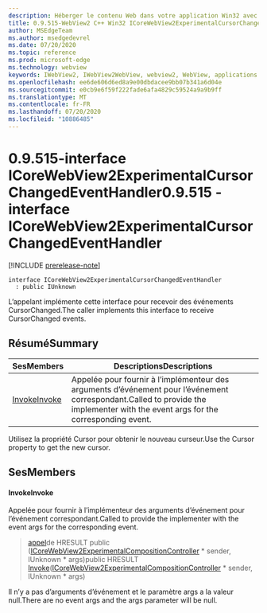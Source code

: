 ```yaml
---
description: Héberger le contenu Web dans votre application Win32 avec le contrôle Microsoft Edge WebView2
title: 0.9.515-WebView2 C++ Win32 ICoreWebView2ExperimentalCursorChangedEventHandler
author: MSEdgeTeam
ms.author: msedgedevrel
ms.date: 07/20/2020
ms.topic: reference
ms.prod: microsoft-edge
ms.technology: webview
keywords: IWebView2, IWebView2WebView, webview2, WebView, applications Win32, Win32, Edge, ICoreWebView2, ICoreWebView2Controller, contrôle de navigateur, html Edge
ms.openlocfilehash: ee6de606d6ed8a9e00dbdacee9bb07b341a6d04e
ms.sourcegitcommit: e0cb9e6f59f222fade6afa4829c59524a9a9b9ff
ms.translationtype: MT
ms.contentlocale: fr-FR
ms.lasthandoff: 07/20/2020
ms.locfileid: "10886485"
---
```

# <span data-ttu-id="873b8-104">0.9.515-interface ICoreWebView2ExperimentalCursorChangedEventHandler</span><span class="sxs-lookup"><span data-stu-id="873b8-104">0.9.515 - interface ICoreWebView2ExperimentalCursorChangedEventHandler</span></span> 

[!INCLUDE [prerelease-note](../../includes/prerelease-note.md)]

```
interface ICoreWebView2ExperimentalCursorChangedEventHandler
  : public IUnknown
```

<span data-ttu-id="873b8-105">L’appelant implémente cette interface pour recevoir des événements CursorChanged.</span><span class="sxs-lookup"><span data-stu-id="873b8-105">The caller implements this interface to receive CursorChanged events.</span></span>

## <span data-ttu-id="873b8-106">Résumé</span><span class="sxs-lookup"><span data-stu-id="873b8-106">Summary</span></span>

 <span data-ttu-id="873b8-107">Ses</span><span class="sxs-lookup"><span data-stu-id="873b8-107">Members</span></span>                        | <span data-ttu-id="873b8-108">Descriptions</span><span class="sxs-lookup"><span data-stu-id="873b8-108">Descriptions</span></span>
--------------------------------|---------------------------------------------
[<span data-ttu-id="873b8-109">Invoke</span><span class="sxs-lookup"><span data-stu-id="873b8-109">Invoke</span></span>](#invoke) | <span data-ttu-id="873b8-110">Appelée pour fournir à l’implémenteur des arguments d’événement pour l’événement correspondant.</span><span class="sxs-lookup"><span data-stu-id="873b8-110">Called to provide the implementer with the event args for the corresponding event.</span></span>

<span data-ttu-id="873b8-111">Utilisez la propriété Cursor pour obtenir le nouveau curseur.</span><span class="sxs-lookup"><span data-stu-id="873b8-111">Use the Cursor property to get the new cursor.</span></span>

## <span data-ttu-id="873b8-112">Ses</span><span class="sxs-lookup"><span data-stu-id="873b8-112">Members</span></span>

#### <span data-ttu-id="873b8-113">Invoke</span><span class="sxs-lookup"><span data-stu-id="873b8-113">Invoke</span></span> 

<span data-ttu-id="873b8-114">Appelée pour fournir à l’implémenteur des arguments d’événement pour l’événement correspondant.</span><span class="sxs-lookup"><span data-stu-id="873b8-114">Called to provide the implementer with the event args for the corresponding event.</span></span>

> <span data-ttu-id="873b8-115">[appel](#invoke)de HRESULT public ([ICoreWebView2ExperimentalCompositionController](icorewebview2experimentalcompositioncontroller.md) \* sender, IUnknown \* args)</span><span class="sxs-lookup"><span data-stu-id="873b8-115">public HRESULT [Invoke](#invoke)([ICoreWebView2ExperimentalCompositionController](icorewebview2experimentalcompositioncontroller.md) \* sender, IUnknown \* args)</span></span>

<span data-ttu-id="873b8-116">Il n’y a pas d’arguments d’événement et le paramètre args a la valeur null.</span><span class="sxs-lookup"><span data-stu-id="873b8-116">There are no event args and the args parameter will be null.</span></span>


